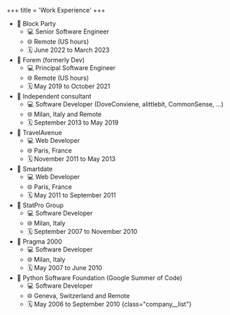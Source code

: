 +++
title = 'Work Experience'
+++

- <span class="company__name">:house_with_garden: Block Party</span>
  - :computer: Senior Software Engineer
  - :globe_with_meridians: Remote (US hours)
  - :spiral_calendar: June 2022 to March 2023
- <span class="company__name">:house_with_garden: Forem (formerly Dev)</span>
  - :computer: Principal Software Engineer
  - :globe_with_meridians: Remote (US hours)
  - :spiral_calendar: May 2019 to October 2021
- <span class="company__name">:house_with_garden: Independent consultant</span>
  - :computer: Software Developer (DoveConviene, alittlebit, CommonSense, ...)
  - :globe_with_meridians: Milan, Italy and Remote
  - :spiral_calendar: September 2013 to May 2019
- <span class="company__name">:house_with_garden: TravelAvenue</span>
  - :computer: Web Developer
  - :globe_with_meridians: Paris, France
  - :spiral_calendar: November 2011 to May 2013
- <span class="company__name">:house_with_garden: Smartdate</span>
  - :computer: Web Developer
  - :globe_with_meridians: Paris, France
  - :spiral_calendar: May 2011 to September 2011
- <span class="company__name">:house_with_garden: StatPro Group</span>
  - :computer: Software Developer
  - :globe_with_meridians: Milan, Italy
  - :spiral_calendar: September 2007 to November 2010
- <span class="company__name">:house_with_garden: Pragma 2000</span>
  - :computer: Software Developer
  - :globe_with_meridians: Milan, Italy
  - :spiral_calendar: May 2007 to June 2010
- <span class="company__name">:house_with_garden: Python Software Foundation (Google Summer of Code)</span>
  - :computer: Software Developer
  - :globe_with_meridians: Geneva, Switzerland and Remote
  - :spiral_calendar: May 2006 to September 2010
{class="company__list"}
